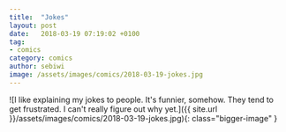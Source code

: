 ```yaml
---
title:  "Jokes"
layout: post
date:   2018-03-19 07:19:02 +0100
tag:
- comics
category: comics
author: sebiwi
image: /assets/images/comics/2018-03-19-jokes.jpg
---
```


![I like explaining my jokes to people. It's funnier, somehow. They tend to get frustrated. I can't really figure out why yet.]({{ site.url }}/assets/images/comics/2018-03-19-jokes.jpg){: class="bigger-image" }
